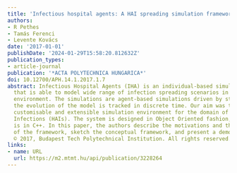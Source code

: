 ```yaml
---
title: 'Infectious hospital agents: A HAI spreading simulation framework'
authors:
- R Pethes
- Tamás Ferenci
- Levente Kovács
date: '2017-01-01'
publishDate: '2024-01-29T15:58:20.812632Z'
publication_types:
- article-journal
publication: '*ACTA POLYTECHNICA HUNGARICA*'
doi: 10.12700/APH.14.1.2017.1.7
abstract: Infectious Hospital Agents (IHA) is an individual-based simulation framework
  that is able to model wide range of infection spreading scenarios in the hospital
  environment. The simulations are agent-based simulations driven by stochastic events,
  the evolution of the model is tracked in discrete time. Our aim was to build a general,
  customisable and extensible simulation environment for the domain of Hospital-Associated
  Infections (HAIs). The system is designed in Object Oriented fashion, and the implementation
  is in C++. In this paper, the authors describe the motivations and the background
  of the framework, sketch the conceptual framework, and present a demonstration example.
  © 2017, Budapest Tech Polytechnical Institution. All rights reserved.
links:
- name: URL
  url: https://m2.mtmt.hu/api/publication/3228264
---
```

